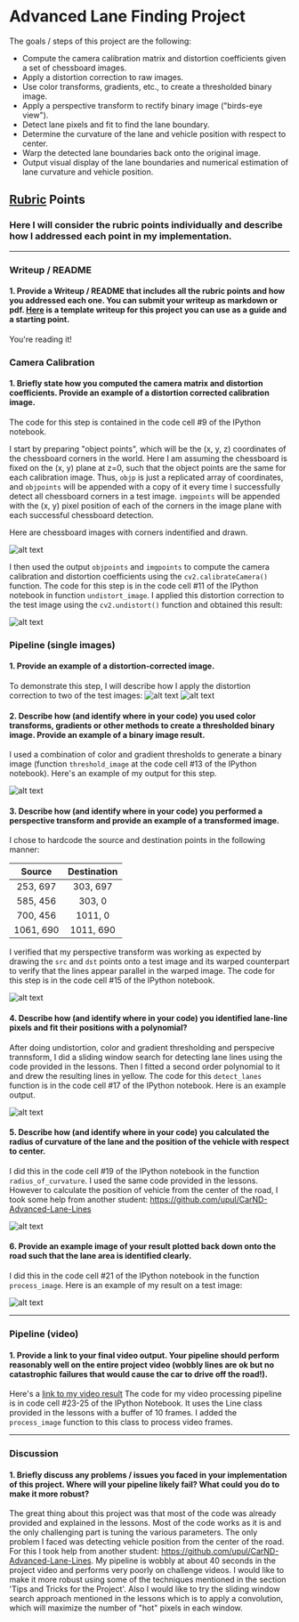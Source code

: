 # Advanced Lane Finding Project

The goals / steps of this project are the following:

* Compute the camera calibration matrix and distortion coefficients given a set of chessboard images.
* Apply a distortion correction to raw images.
* Use color transforms, gradients, etc., to create a thresholded binary image.
* Apply a perspective transform to rectify binary image ("birds-eye view").
* Detect lane pixels and fit to find the lane boundary.
* Determine the curvature of the lane and vehicle position with respect to center.
* Warp the detected lane boundaries back onto the original image.
* Output visual display of the lane boundaries and numerical estimation of lane curvature and vehicle position.

[//]: # (Image References)

[image1]: ./output_images/chessboard_output.png "Chess Corners"
[image2]: ./output_images/undistort_output.png "Undistorted"
[image3a]: ./test_images/test1.jpg "Test Image 1"
[image3b]: ./test_images/straight_lines2.jpg "Test Image 2"
[image4]: ./output_images/binary_output.png "Binary Output"
[image5]: ./output_images/warped_output.png "Road Transformed"
[image6]: ./output_images/fit_lines_output.png "Fit Visual"
[image7]: ./output_images/radius_of_curvature.png "Radius of Curvature"
[image8]: ./output_images/final_output.png "Output"
[video1]: ./output_videos/project_video.mp4

## [Rubric](https://review.udacity.com/#!/rubrics/571/view) Points
### Here I will consider the rubric points individually and describe how I addressed each point in my implementation.  

---
### Writeup / README

#### 1. Provide a Writeup / README that includes all the rubric points and how you addressed each one.  You can submit your writeup as markdown or pdf.  [Here](https://github.com/udacity/CarND-Advanced-Lane-Lines/blob/master/writeup_template.md) is a template writeup for this project you can use as a guide and a starting point.  

You're reading it! 
### Camera Calibration

#### 1. Briefly state how you computed the camera matrix and distortion coefficients. Provide an example of a distortion corrected calibration image.

The code for this step is contained in the code cell #9 of the IPython notebook.

I start by preparing "object points", which will be the (x, y, z) coordinates of the chessboard corners in the world. Here I am assuming the chessboard is fixed on the (x, y) plane at z=0, such that the object points are the same for each calibration image.  Thus, `objp` is just a replicated array of coordinates, and `objpoints` will be appended with a copy of it every time I successfully detect all chessboard corners in a test image.  `imgpoints` will be appended with the (x, y) pixel position of each of the corners in the image plane with each successful chessboard detection.  

Here are chessboard images with corners indentified and drawn.

![alt text][image1]

I then used the output `objpoints` and `imgpoints` to compute the camera calibration and distortion coefficients using the `cv2.calibrateCamera()` function. The code for this step is in the code cell #11 of the IPython notebook in function `undistort_image`. I applied this distortion correction to the test image using the `cv2.undistort()` function and obtained this result: 

![alt text][image2]

### Pipeline (single images)

#### 1. Provide an example of a distortion-corrected image.
To demonstrate this step, I will describe how I apply the distortion correction to two of the test images:
![alt text][image3a]
![alt text][image3b]


#### 2. Describe how (and identify where in your code) you used color transforms, gradients or other methods to create a thresholded binary image.  Provide an example of a binary image result.
I used a combination of color and gradient thresholds to generate a binary image (function `threshold_image` at the code cell #13 of the IPython notebook).  Here's an example of my output for this step.

![alt text][image4]

#### 3. Describe how (and identify where in your code) you performed a perspective transform and provide an example of a transformed image.

I chose to hardcode the source and destination points in the following manner:


| Source        | Destination   | 
|:-------------:|:-------------:| 
| 253, 697      | 303, 697      | 
| 585, 456      | 303, 0        |
| 700, 456      | 1011, 0       |
| 1061, 690     | 1011, 690     |

I verified that my perspective transform was working as expected by drawing the `src` and `dst` points onto a test image and its warped counterpart to verify that the lines appear parallel in the warped image. The code for this step is in the code cell #15 of the IPython notebook.

![alt text][image5]

#### 4. Describe how (and identify where in your code) you identified lane-line pixels and fit their positions with a polynomial?

After doing undistortion, color and gradient thresholding and perspecive trannsform, I did a sliding window search for detecting lane lines using the code provided in the lessons. Then I fitted a second order polynomial to it and drew the resulting lines in yellow. The code for this `detect_lanes` function is in the code cell #17 of the IPython notebook.
Here is an example output.

![alt text][image6]

#### 5. Describe how (and identify where in your code) you calculated the radius of curvature of the lane and the position of the vehicle with respect to center.

I did this in the code cell #19 of the IPython notebook in the function `radius_of_curvature`. I used the same code provided in the lessons. However to calculate the position of vehicle from the center of the road, I took some help from another student: https://github.com/upul/CarND-Advanced-Lane-Lines

![alt text][image7]

#### 6. Provide an example image of your result plotted back down onto the road such that the lane area is identified clearly.

I did this in the code cell #21 of the IPython notebook in the function `process_image`.  Here is an example of my result on a test image:

![alt text][image8]

---

### Pipeline (video)

#### 1. Provide a link to your final video output.  Your pipeline should perform reasonably well on the entire project video (wobbly lines are ok but no catastrophic failures that would cause the car to drive off the road!).

Here's a [link to my video result](./output_videos/project_video.mp4)
The code for my video processing pipeline is in code cell #23-25 of the IPython Notebook. It uses the Line class provided in the lessons with a buffer of 10 frames. I added the `process_image` function to this class to process video frames.

---

### Discussion

#### 1. Briefly discuss any problems / issues you faced in your implementation of this project.  Where will your pipeline likely fail?  What could you do to make it more robust?

The great thing about this project was that most of the code was already provided and explained in the lessons. Most of the code works as it is and the only challenging part is tuning the various parameters.
The only problem I faced was detecting vehicle position from the center of the road. For this I took help from another student: https://github.com/upul/CarND-Advanced-Lane-Lines.
My pipeline is wobbly at about 40 seconds in the project video and performs very poorly on challenge videos. I would like to make it more robust using some of the techniques mentioned in the section 'Tips and Tricks for the Project'. Also I would like to try the sliding window search approach mentioned in the lessons which is to apply a convolution, which will maximize the number of "hot" pixels in each window.
